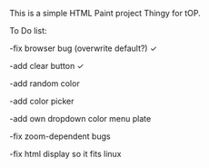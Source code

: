 This is a simple HTML Paint project Thingy for tOP. 

To Do list:

-fix browser bug (overwrite default?) ✓

-add clear button ✓

-add random color

-add color picker

-add own dropdown color menu plate

-fix zoom-dependent bugs

-fix html display so it fits linux
